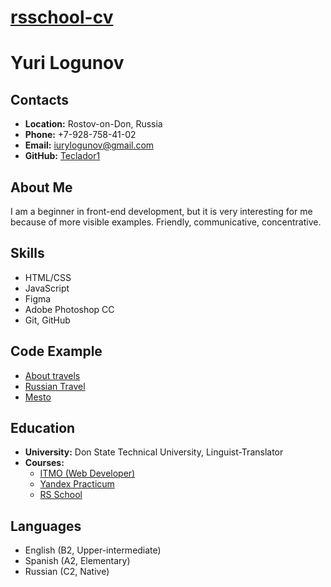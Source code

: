 # __[rsschool-cv](https://teclador1.github.io/rsschool-cv/)__

# __Yuri Logunov__

## __Contacts__
- __Location:__ Rostov-on-Don, Russia
- __Phone:__ +7-928-758-41-02
- __Email:__ iurylogunov@gmail.com
- __GitHub:__ [Teclador1](https://github.com/Teclador1)

## __About Me__
I am a beginner in front-end development, but it is very interesting for me because of more visible examples. 
Friendly, communicative, concentrative.

## __Skills__
- HTML/CSS
- JavaScript
- Figma
- Adobe Photoshop CC
- Git, GitHub

## __Code Example__
- [About travels](teclador1.github.io/responsive-team/)
- [Russian Travel](teclador1.github.io/russian-travel/)
- [Mesto](teclador1.github.io/mesto/)

## __Education__ 
- __University:__ Don State Technical University, Linguist-Translator
- __Courses:__
  - [ITMO (Web Developer)](https://design.itmo.ru/courses/web_developer/)
  - [Yandex Practicum](https://practicum.yandex.ru/web/)
  - [RS School](https://rs.school/js/)

## __Languages__
- English (B2, Upper-intermediate)
- Spanish (A2, Elementary)
- Russian (C2, Native)
